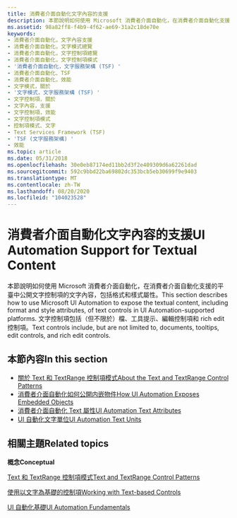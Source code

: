 ```yaml
---
title: 消費者介面自動化文字內容的支援
description: 本節說明如何使用 Microsoft 消費者介面自動化，在消費者介面自動化支援的平臺中公開文字控制項的文字內容，包括格式和樣式屬性。
ms.assetid: 98a82ff8-f4b9-4f62-ae69-31a2c18de70e
keywords:
- 消費者介面自動化，文字內容支援
- 消費者介面自動化，文字模式總覽
- 消費者介面自動化，文字控制項總覽
- 消費者介面自動化，文字控制項模式
- '消費者介面自動化，文字服務架構 (TSF) '
- 消費者介面自動化、TSF
- 消費者介面自動化，效能
- 文字模式，關於
- '文字模式，文字服務架構 (TSF) '
- 文字控制項，關於
- 文字內容，支援
- 文字控制項，效能
- 文字控制項模式
- 控制項模式、文字
- Text Services Framework (TSF)
- 'TSF (文字服務架構) '
- 效能
ms.topic: article
ms.date: 05/31/2018
ms.openlocfilehash: 30e0eb87174ed11bb2d3f2e409309d6a62261dad
ms.sourcegitcommit: 592c9bbd22ba69802dc353bcb5eb30699f9e9403
ms.translationtype: MT
ms.contentlocale: zh-TW
ms.lasthandoff: 08/20/2020
ms.locfileid: "104023528"
---
```

# <a name="ui-automation-support-for-textual-content"></a><span data-ttu-id="f162e-120">消費者介面自動化文字內容的支援</span><span class="sxs-lookup"><span data-stu-id="f162e-120">UI Automation Support for Textual Content</span></span>

<span data-ttu-id="f162e-121">本節說明如何使用 Microsoft 消費者介面自動化，在消費者介面自動化支援的平臺中公開文字控制項的文字內容，包括格式和樣式屬性。</span><span class="sxs-lookup"><span data-stu-id="f162e-121">This section describes how to use Microsoft UI Automation to expose the textual content, including format and style attributes, of text controls in UI Automation-supported platforms.</span></span> <span data-ttu-id="f162e-122">文字控制項包括（但不限於）檔、工具提示、編輯控制項和 rich edit 控制項。</span><span class="sxs-lookup"><span data-stu-id="f162e-122">Text controls include, but are not limited to, documents, tooltips, edit controls, and rich edit controls.</span></span>

## <a name="in-this-section"></a><span data-ttu-id="f162e-123">本節內容</span><span class="sxs-lookup"><span data-stu-id="f162e-123">In this section</span></span>

-   [<span data-ttu-id="f162e-124">關於 Text 和 TextRange 控制項模式</span><span class="sxs-lookup"><span data-stu-id="f162e-124">About the Text and TextRange Control Patterns</span></span>](uiauto-about-text-and-textrange-patterns.md)
-   [<span data-ttu-id="f162e-125">消費者介面自動化如何公開内嵌物件</span><span class="sxs-lookup"><span data-stu-id="f162e-125">How UI Automation Exposes Embedded Objects</span></span>](uiauto-textpattern-and-embedded-objects-overview.md)
-   [<span data-ttu-id="f162e-126">消費者介面自動化 Text 屬性</span><span class="sxs-lookup"><span data-stu-id="f162e-126">UI Automation Text Attributes</span></span>](uiauto-textattributes.md)
-   [<span data-ttu-id="f162e-127">UI 自動化文字單位</span><span class="sxs-lookup"><span data-stu-id="f162e-127">UI Automation Text Units</span></span>](/windows/desktop/WinAuto/uiauto-uiautomationtextunits)

## <a name="related-topics"></a><span data-ttu-id="f162e-128">相關主題</span><span class="sxs-lookup"><span data-stu-id="f162e-128">Related topics</span></span>

<dl> <dt>

<span data-ttu-id="f162e-129">**概念**</span><span class="sxs-lookup"><span data-stu-id="f162e-129">**Conceptual**</span></span>
</dt> <dt>

[<span data-ttu-id="f162e-130">Text 和 TextRange 控制項模式</span><span class="sxs-lookup"><span data-stu-id="f162e-130">Text and TextRange Control Patterns</span></span>](uiauto-implementingtextandtextrange.md)
</dt> <dt>

[<span data-ttu-id="f162e-131">使用以文字為基礎的控制項</span><span class="sxs-lookup"><span data-stu-id="f162e-131">Working with Text-based Controls</span></span>](uiauto-workingwithtextbasedcontrols.md)
</dt> <dt>

[<span data-ttu-id="f162e-132">UI 自動化基礎</span><span class="sxs-lookup"><span data-stu-id="f162e-132">UI Automation Fundamentals</span></span>](entry-uiautocore-overview.md)
</dt> </dl>

 

 